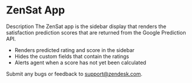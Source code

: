 ZenSat App
==========

Description
The ZenSat app is the sidebar display that renders the satisfaction prediction scores that are returned from the Google Prediction API.
- Renders predicted rating and score in the sidebar
- Hides the custom fields that contain the ratings
- Alerts agent when a score has not yet been calculated

Submit any bugs or feedback to support@zendesk.com.